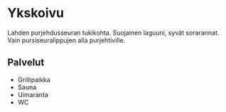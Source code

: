 # Ykskoivu

Lahden purjehdusseuran tukikohta. Suojainen laguuni, syvät sorarannat. Vain pursiseuralippujen alla purjehtiville.

## Palvelut

- Grillipaikka
- Sauna
- Uimaranta
- WC

